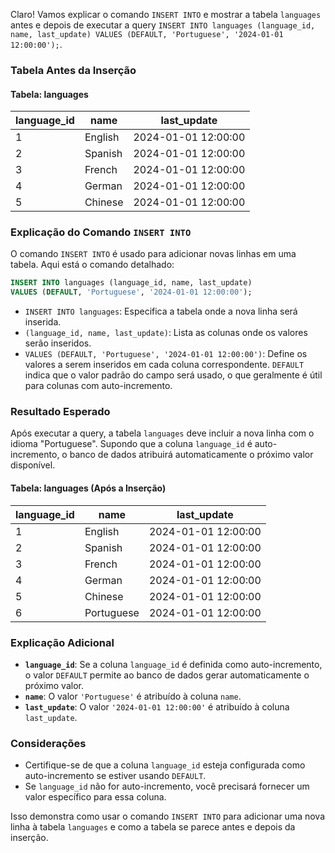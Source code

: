 Claro! Vamos explicar o comando `INSERT INTO` e mostrar a tabela `languages` antes e depois de executar a query `INSERT INTO languages (language_id, name, last_update) VALUES (DEFAULT, 'Portuguese', '2024-01-01 12:00:00');`.

### Tabela Antes da Inserção

#### Tabela: languages

| language_id | name       | last_update          |
|-------------|------------|----------------------|
| 1           | English    | 2024-01-01 12:00:00  |
| 2           | Spanish    | 2024-01-01 12:00:00  |
| 3           | French     | 2024-01-01 12:00:00  |
| 4           | German     | 2024-01-01 12:00:00  |
| 5           | Chinese    | 2024-01-01 12:00:00  |

### Explicação do Comando `INSERT INTO`

O comando `INSERT INTO` é usado para adicionar novas linhas em uma tabela. Aqui está o comando detalhado:

```sql
INSERT INTO languages (language_id, name, last_update)
VALUES (DEFAULT, 'Portuguese', '2024-01-01 12:00:00');
```

- `INSERT INTO languages`: Especifica a tabela onde a nova linha será inserida.
- `(language_id, name, last_update)`: Lista as colunas onde os valores serão inseridos.
- `VALUES (DEFAULT, 'Portuguese', '2024-01-01 12:00:00')`: Define os valores a serem inseridos em cada coluna correspondente. `DEFAULT` indica que o valor padrão do campo será usado, o que geralmente é útil para colunas com auto-incremento.

### Resultado Esperado

Após executar a query, a tabela `languages` deve incluir a nova linha com o idioma "Portuguese". Supondo que a coluna `language_id` é auto-incremento, o banco de dados atribuirá automaticamente o próximo valor disponível.

#### Tabela: languages (Após a Inserção)

| language_id | name       | last_update          |
|-------------|------------|----------------------|
| 1           | English    | 2024-01-01 12:00:00  |
| 2           | Spanish    | 2024-01-01 12:00:00  |
| 3           | French     | 2024-01-01 12:00:00  |
| 4           | German     | 2024-01-01 12:00:00  |
| 5           | Chinese    | 2024-01-01 12:00:00  |
| 6           | Portuguese | 2024-01-01 12:00:00  |

### Explicação Adicional

- **`language_id`**: Se a coluna `language_id` é definida como auto-incremento, o valor `DEFAULT` permite ao banco de dados gerar automaticamente o próximo valor.
- **`name`**: O valor `'Portuguese'` é atribuído à coluna `name`.
- **`last_update`**: O valor `'2024-01-01 12:00:00'` é atribuído à coluna `last_update`.

### Considerações

- Certifique-se de que a coluna `language_id` esteja configurada como auto-incremento se estiver usando `DEFAULT`.
- Se `language_id` não for auto-incremento, você precisará fornecer um valor específico para essa coluna.

Isso demonstra como usar o comando `INSERT INTO` para adicionar uma nova linha à tabela `languages` e como a tabela se parece antes e depois da inserção.